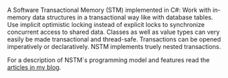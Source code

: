 A Software Transactional Memory (STM) implemented in C#: Work with in-memory data structures in a transactional way like with database tables. Use implicit optimistic locking instead of explicit locks to synchronize concurrent access to shared data. Classes as well as value types can very easily be made transactional and thread-safe. Transactions can be opened imperatively or declaratively. NSTM implements truely nested transactions.

For a description of NSTM´s programming model and features read the [articles in my blog](http://weblogs.asp.net/ralfw/archive/tags/Software+Transactional+Memory/default.aspx).